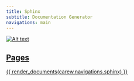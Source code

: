 ```yaml
---
title: Sphinx
subtitle: Documentation Generator
navigations: main
---
```


<a href="http://sphinx-doc.org"><img src="./images/sphinxheader.png" alt="Alt text" />

## Pages

{{ render_documents(carew.navigations.sphinx) }}

